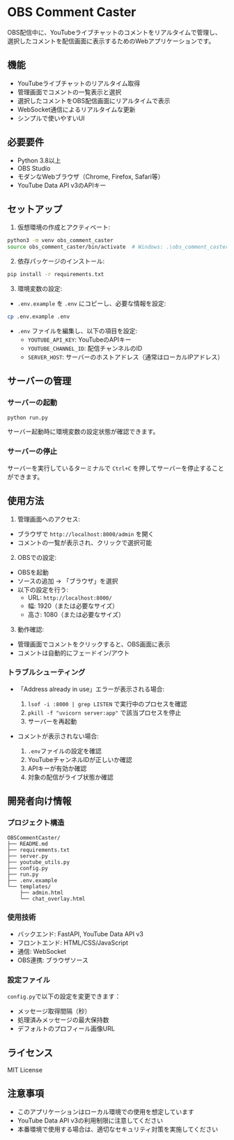 # OBS Comment Caster

OBS配信中に、YouTubeライブチャットのコメントをリアルタイムで管理し、選択したコメントを配信画面に表示するためのWebアプリケーションです。

## 機能

- YouTubeライブチャットのリアルタイム取得
- 管理画面でコメントの一覧表示と選択
- 選択したコメントをOBS配信画面にリアルタイムで表示
- WebSocket通信によるリアルタイムな更新
- シンプルで使いやすいUI

## 必要要件

- Python 3.8以上
- OBS Studio
- モダンなWebブラウザ（Chrome, Firefox, Safari等）
- YouTube Data API v3のAPIキー

## セットアップ

1. 仮想環境の作成とアクティベート:
```bash
python3 -m venv obs_comment_caster
source obs_comment_caster/bin/activate  # Windows: .\obs_comment_caster\Scripts\activate
```

2. 依存パッケージのインストール:
```bash
pip install -r requirements.txt
```

3. 環境変数の設定:
- `.env.example` を `.env` にコピーし、必要な情報を設定:
```bash
cp .env.example .env
```
- `.env` ファイルを編集し、以下の項目を設定:
  - `YOUTUBE_API_KEY`: YouTubeのAPIキー
  - `YOUTUBE_CHANNEL_ID`: 配信チャンネルのID
  - `SERVER_HOST`: サーバーのホストアドレス（通常はローカルIPアドレス）

## サーバーの管理

### サーバーの起動
```bash
python run.py
```
サーバー起動時に環境変数の設定状態が確認できます。

### サーバーの停止
サーバーを実行しているターミナルで `Ctrl+C` を押してサーバーを停止することができます。

## 使用方法

1. 管理画面へのアクセス:
- ブラウザで `http://localhost:8000/admin` を開く
- コメントの一覧が表示され、クリックで選択可能

2. OBSでの設定:
- OBSを起動
- ソースの追加 → 「ブラウザ」を選択
- 以下の設定を行う:
  - URL: `http://localhost:8000/`
  - 幅: 1920（または必要なサイズ）
  - 高さ: 1080（または必要なサイズ）

3. 動作確認:
- 管理画面でコメントをクリックすると、OBS画面に表示
- コメントは自動的にフェードイン/アウト

### トラブルシューティング

- 「Address already in use」エラーが表示される場合:
  1. `lsof -i :8000 | grep LISTEN` で実行中のプロセスを確認
  2. `pkill -f "uvicorn server:app"` で該当プロセスを停止
  3. サーバーを再起動

- コメントが表示されない場合:
  1. `.env`ファイルの設定を確認
  2. YouTubeチャンネルIDが正しいか確認
  3. APIキーが有効か確認
  4. 対象の配信がライブ状態か確認

## 開発者向け情報

### プロジェクト構造
```
OBSCommentCaster/
├── README.md
├── requirements.txt
├── server.py
├── youtube_utils.py
├── config.py
├── run.py
├── .env.example
└── templates/
    ├── admin.html
    └── chat_overlay.html
```

### 使用技術
- バックエンド: FastAPI, YouTube Data API v3
- フロントエンド: HTML/CSS/JavaScript
- 通信: WebSocket
- OBS連携: ブラウザソース

### 設定ファイル

`config.py`で以下の設定を変更できます：
- メッセージ取得間隔（秒）
- 処理済みメッセージの最大保持数
- デフォルトのプロフィール画像URL

## ライセンス

MIT License

## 注意事項

- このアプリケーションはローカル環境での使用を想定しています
- YouTube Data API v3の利用制限に注意してください
- 本番環境で使用する場合は、適切なセキュリティ対策を実施してください 